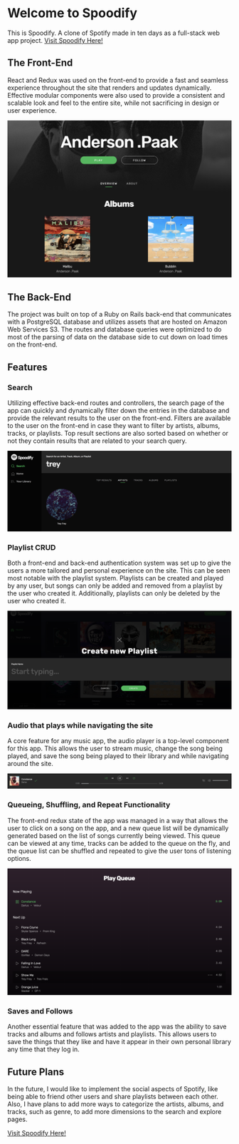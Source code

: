 # Welcome to Spoodify

This is Spoodify. A clone of Spotify made in ten days as a full-stack web app project.
[Visit Spoodify Here!](https://spoodify.herokuapp.com/)

## The Front-End

React and Redux was used on the front-end to provide a fast and seamless experience throughout the site that renders and updates dynamically. Effective modular components were also used to provide a consistent and scalable look and feel to the entire site, while not sacrificing in design or user experience. 

![Artist Page](app/assets/images/artist_page.png)

## The Back-End

The project was built on top of a Ruby on Rails back-end that communicates with a PostgreSQL database and utilizes assets that are hosted on Amazon Web Services S3. The routes and database queries were optimized to do most of the parsing of data on the database side to cut down on load times on the front-end. 

## Features

### Search

Utilizing effective back-end routes and controllers, the search page of the app can quickly and dynamically filter down the entries in the database and provide the relevant results to the user on the front-end. Filters are available to the user on the front-end in case they want to filter by artists, albums, tracks, or playlists. Top result sections are also sorted based on whether or not they contain results that are related to your search query.

![Search Page](app/assets/images/search_page.png)

### Playlist CRUD

Both a front-end and back-end authentication system was set up to give the users a more tailored and personal experience on the site. This can be seen most notable with the playlist system. Playlists can be created and played by any user, but songs can only be added and removed from a playlist by the user who created it. Additionally, playlists can only be deleted by the user who created it.

![Playlist Modal](app/assets/images/create_modal.png)

### Audio that plays while navigating the site

A core feature for any music app, the audio player is a top-level component for this app. This allows the user to stream music, change the song being played, and save the song being played to their library and while navigating around the site.

![Audio Player](app/assets/images/audio_player.png)

### Queueing, Shuffling, and Repeat Functionality

The front-end redux state of the app was managed in a way that allows the user to click on a song on the app, and a new queue list will be dynamically generated based on the list of songs currently being viewed. This queue can be viewed at any time, tracks can be added to the queue on the fly, and the queue list can be shuffled and repeated to give the user tons of listening options.

![Queue Page](app/assets/images/play_queue.png)

### Saves and Follows

Another essential feature that was added to the app was the ability to save tracks and albums and follows artists and playlists. This allows users to save the things that they like and have it appear in their own personal library any time that they log in.

## Future Plans

In the future, I would like to implement the social aspects of Spotify, like being able to friend other users and share playlists between each other. Also, I have plans to add more ways to categorize the artists, albums, and tracks, such as genre, to add more dimensions to the search and explore pages.

[Visit Spoodify Here!](https://spoodify.herokuapp.com/)
